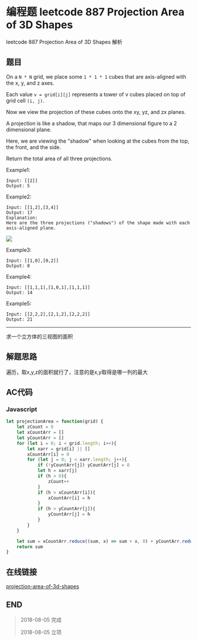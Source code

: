 # 编程题 leetcode 887 Projection Area of 3D Shapes

leetcode 887 Projection Area of 3D Shapes 解析

## 题目

On a `N * N` grid, we place some `1 * 1 * 1` cubes that are axis-aligned with the x, y, and z axes.

Each value `v = grid[i][j]` represents a tower of v cubes placed on top of grid cell `(i, j)`.

Now we view the projection of these cubes onto the xy, yz, and zx planes.

A projection is like a shadow, that maps our 3 dimensional figure to a 2 dimensional plane. 

Here, we are viewing the "shadow" when looking at the cubes from the top, the front, and the side.

Return the total area of all three projections.

Example1:
```
Input: [[2]]
Output: 5
```

Example2:
```
Input: [[1,2],[3,4]]
Output: 17
Explanation: 
Here are the three projections ("shadows") of the shape made with each axis-aligned plane.
```
![](http://o7yupdhjc.bkt.clouddn.com/18-8-5/31724229.jpg)

Example3:
```
Input: [[1,0],[0,2]]
Output: 8
```

Example4:
```
Input: [[1,1,1],[1,0,1],[1,1,1]]
Output: 14
```

Example5:
```
Input: [[2,2,2],[2,1,2],[2,2,2]]
Output: 21
```

----

求一个立方体的三视图的面积

## 解题思路

遍历，取x,y,z的面积就行了，注意的是x,y取得是哪一列的最大

## AC代码

### Javascript

``` javascript
let projectionArea = function(grid) {
    let zCount = 0
    let xCountArr = []
    let yCountArr = []
    for (let i = 0; i < grid.length; i++){
        let xarr = grid[i] || []
        xCountArr[i] = 0
        for (let j = 0; j < xarr.length; j++){
            if (!yCountArr[j]) yCountArr[j] = 0
            let h = xarr[j]
            if (h > 0){
                zCount++
            }
            if (h > xCountArr[i]){
                xCountArr[i] = h
            }
            if (h > yCountArr[j]){
                yCountArr[j] = h
            }
        }
    }

    let sum = xCountArr.reduce((sum, x) => sum + x, 0) + yCountArr.reduce((sum, y) => sum + y, 0) + zCount
    return sum
}
```
## 在线链接

[projection-area-of-3d-shapes](https://leetcode.com/problems/projection-area-of-3d-shapes)

## END

>   2018-08-05  完成
> 
>   2018-08-05  立项